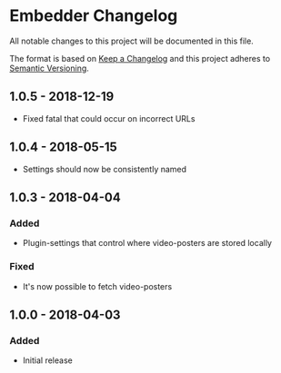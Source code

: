 # Embedder Changelog

All notable changes to this project will be documented in this file.

The format is based on [Keep a Changelog](http://keepachangelog.com/) and this project adheres to [Semantic Versioning](http://semver.org/).

## 1.0.5 - 2018-12-19
- Fixed fatal that could occur on incorrect URLs

## 1.0.4 - 2018-05-15
- Settings should now be consistently named

## 1.0.3 - 2018-04-04
### Added
- Plugin-settings that control where video-posters are stored locally
### Fixed
- It's now possible to fetch video-posters

## 1.0.0 - 2018-04-03
### Added
- Initial release
